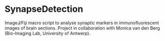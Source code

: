 # SynapseDetection
ImageJ/Fiji macro script to analyse synaptic markers in immunofluorescent images of brain sections. Project in collaboration with Monica van den Berg (Bio-Imaging Lab, University of Antwerp).
